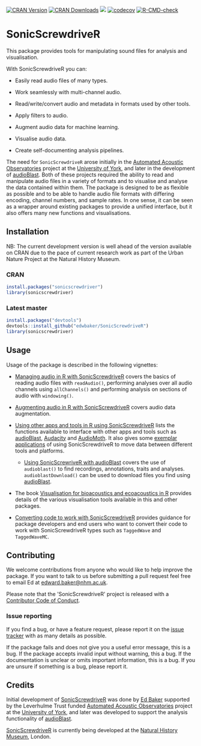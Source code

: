 [![CRAN Version](https://www.r-pkg.org/badges/version/sonicscrewdriver)](https://cran.r-project.org/package=sonicscrewdriver) [![CRAN Downloads](https://cranlogs.r-pkg.org/badges/grand-total/sonicscrewdriver)]() [![](http://cranlogs.r-pkg.org/badges/last-week/sonicscrewdriver?color=green)](https://cran.r-project.org/package=sonicscrewdriver) [![codecov](https://codecov.io/gh/edwbaker/SonicScrewdriveR/graph/badge.svg?token=pQq9E428KB)](https://codecov.io/gh/edwbaker/SonicScrewdriveR) [![R-CMD-check](https://github.com/edwbaker/SonicScrewdriveR/actions/workflows/R-CMD-check.yaml/badge.svg)](https://github.com/edwbaker/SonicScrewdriveR/actions/workflows/R-CMD-check.yaml)

# SonicScrewdriveR

This package provides tools for manipulating sound files for analysis and visualisation.

With SonicScrewdriveR you can:

- Easily read audio files of many types.

- Work seamlessly with multi-channel audio.

- Read/write/convert audio and metadata in formats used by other tools.

- Apply filters to audio.

- Augment audio data for machine learning.

- Visualise audio data.

- Create self-documenting analysis pipelines.


The need for `SonicScrewdriveR` arose initially in the [Automated Acoustic Observatories](https://ebaker.me.uk/aoo) project at the [University of York](https://www.york.ac.uk), and later in the development of [audioBlast](https://audioblast.org). Both of these projects required the ability to read and manipulate audio files in a variety of formats and to visualise and analyse the data contained within them. The package is designed to be as flexible as possible and to be able to handle audio file formats with differing encoding, channel numbers, and sample rates. In one sense, it can be seen as a wrapper around existing packages to provide a unified interface, but it also offers many new functions and visualisations.

## Installation

NB: The current development version is well ahead of the version available on CRAN due to the pace of current research work as part of the Urban Nature Project at the Natural History Museum.

### CRAN

``` r
install.packages("sonicscrewdriver")
library(sonicscrewdriver)
```

### Latest master

``` r
install.packages("devtools")
devtools::install_github("edwbaker/SonicScrewdriveR")
library(sonicscrewdriver)
```

## Usage

Usage of the package is described in the following vignettes:

-   [Managing audio in R with SonicScrewdriveR](https://sonicscrewdriver.ebaker.me.uk/articles/manage_audio.html) covers the basics of reading audio files with `readAudio()`, performing analyses over all audio channels using `allChannels()` and performing analysis on sections of audio with `windowing()`.

-   [Augmenting audio in R with SonicScrewdriveR](https://sonicscrewdriver.ebaker.me.uk/articles/augment-audio-data.html) covers audio data augmentation.

-   [Using other apps and tools in R using SonicScrewdriveR](https://sonicscrewdriver.ebaker.me.uk/articles/other-apps.html) lists the functions available to interface with other apps and tools such as [audioBlast](https://audioblast.org), [Audacity](https://www.audacityteam.org) and [AudioMoth](https://www.openacousticdevices.info/audiomoth). It also gives some [exemplar applications](https://sonicscrewdriver.ebaker.me.uk/articles/other-apps.html#exemplar-applications) of using SonicScrewdriveR to move data between different tools and platforms.

    -   [Using SonicScrewriveR with audioBlast](https://sonicscrewdriver.ebaker.me.uk/articles/audioblast.html) covers the use of `audioblast()` to find recordings, annotations, traits and analyses. `audioblastDownload()` can be used to download files you find using [audioBlast](https://audioblast.org).

-   The book [Visualisation for bioacoustics and ecoacoustics in R](https://av.ebaker.me.uk) provides details of the various visualisation tools available in this and other packages.

-  [Converting code to work with SonicScrewdriveR](https://sonicscrewdriver.ebaker.me.uk/articles/converting-code.html) provides guidance for package developers and end users who want to convert their code to work with SonicScrewdriveR types such as `TaggedWave` and `TaggedWaveMC`.

## Contributing

We welcome contributions from anyone who would like to help improve the package. If you want to talk to us before submitting a pull request feel free to email Ed at [edward.baker\@nhm.ac.uk](mailto:edward.baker@nhm.ac.uk).

Please note that the 'SonicScrewdriveR' project is released with a [Contributor Code of Conduct](https://github.com/edwbaker/SonicScrewdriveR/blob/master/CODE-OF-CONDUCT.md).

### Issue reporting

If you find a bug, or have a feature request, please report it on the [issue tracker](https://github.com/edwbaker/SonicScrewdriveR/issues) with as many details as possible.

If the package fails and does not give you a useful error message, this is a bug. If the package accepts invalid input without warning, this a bug. If the documentation is unclear or omits important information, this is a bug. If you are unsure if something is a bug, please report it.

## Credits

Initial development of [SonicScrewdriveR](https://sonicscrewdriver.ebaker.me.uk) was done by [Ed Baker](https://ebaker.me.uk) supported by the Leverhulme Trust funded [Automated Acoustic Observatories](https://ebaker.me.uk/aao) project at the [University of York](https://york.ac.uk), and later was developed to support the analysis functionality of [audioBlast](https://audioblast.org).

[SonicScrewdriveR](https://sonicscrewdriver.ebaker.me.uk) is currently being developed at the [Natural History Museum](https://www.nhm.ac.uk), London.

